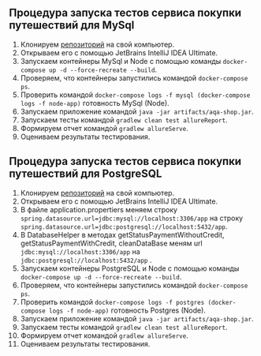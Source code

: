 ## Процедура запуска тестов сервиса покупки путешествий для MySql
1. Клонируем [репозиторий](https://github.com/balrom1981/Diplom) на свой компьютер.
1. Открываем его с помощью JetBrains IntelliJ IDEA Ultimate.
1. Запускаем контейнеры MySql и Node c помощью команды 
``` docker-compose up -d --force-recreate --build ```.
1. Проверяем, что контейнеры запустились командой ``` docker-compose ps ```.
1. Проверить командой ``` docker-compose logs -f mysql (docker-compose logs -f node-app) ``` готовность MySql (Node).
1. Запускаем приложение командой ``` java -jar artifacts/aqa-shop.jar ```.
1. Запускаем тесты командой 
``` gradlew clean test allureReport ```.
1. Формируем отчет командой ``` gradlew allureServe ```.
1. Оцениваем результаты тестирования.

## Процедура запуска тестов сервиса покупки путешествий для PostgreSQL
1. Клонируем [репозиторий](https://github.com/balrom1981/Diplom) на свой компьютер.
1. Открываем его с помощью JetBrains IntelliJ IDEA Ultimate.
1. В файле application.propertiers меняем строку ``` spring.datasource.url=jdbc:mysql://localhost:3306/app ``` на строку ``` spring.datasource.url=jdbc:postgresql://localhost:5432/app```.
1. В DatabaseHelper в методах getStatusPaymentWithoutCredit, getStatusPaymentWithCredit, cleanDataBase меням url ```jdbc:mysql://localhost:3306/app``` на ```jdbc:postgresql://localhost:5432/app``` .
1. Запускаем контейнеры PostgreSQL и Node c помощью команды 
``` docker-compose up -d --force-recreate --build ```.
1. Проверяем, что контейнеры запустились командой ``` docker-compose ps ```.
1. Проверить командой ``` docker-compose logs -f postgres (docker-compose logs -f node-app) ``` готовность Postgres (Node).
1. Запускаем приложение командой ``` java -jar artifacts/aqa-shop.jar ```.
1. Запускаем тесты командой 
``` gradlew clean test allureReport ```.
1. Формируем отчет командой ``` gradlew allureServe ```.
1. Оцениваем результаты тестирования.